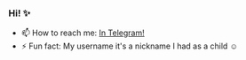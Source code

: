 ### Hi! ✨

<!--
**afkrerezz/afkrerezz** is a ✨ _special_ ✨ repository because its `README.md` (this file) appears on your GitHub profile.

Here are some ideas to get you started:

- 🔭 I’m currently working on ...
- 🌱 I’m currently learning ...
- 👯 I’m looking to collaborate on ...
- 🤔 I’m looking for help with ...
- 💬 Ask me about ...
- 😄 Pronouns:
-->

- 📫 How to reach me: [In Telegram!](https://t.me/afkrere)
- ⚡ Fun fact: My username it's a nickname I had as a child ☺️

